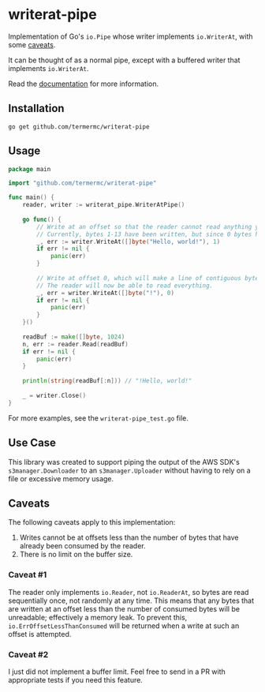 # writerat-pipe
Implementation of Go's `io.Pipe` whose writer implements `io.WriterAt`, with some [caveats](#caveats).

It can be thought of as a normal pipe, except with a buffered writer that implements `io.WriterAt`.

Read the [documentation](https://pkg.go.dev/github.com/termermc/writerat-pipe) for more information.

## Installation

```shell
go get github.com/termermc/writerat-pipe
```

## Usage

```go
package main

import "github.com/termermc/writerat-pipe"

func main() {
	reader, writer := writerat_pipe.WriterAtPipe()
	
	go func() {
		// Write at an offset so that the reader cannot read anything yet.
		// Currently, bytes 1-13 have been written, but since 0 bytes have been consumed, the reader cannot read anything.
		_, err := writer.WriteAt([]byte("Hello, world!"), 1)
		if err != nil {
			panic(err)
		}
		
		// Write at offset 0, which will make a line of contiguous bytes from 0-13 readable.
		// The reader will now be able to read everything.
		_, err = writer.WriteAt([]byte("!"), 0)
		if err != nil {
			panic(err)
		}
	}()
	
	readBuf := make([]byte, 1024)
	n, err := reader.Read(readBuf)
	if err != nil {
		panic(err)
	}
	
	println(string(readBuf[:n])) // "!Hello, world!"
	
	_ = writer.Close()
}
```

For more examples, see the `writerat-pipe_test.go` file.

## Use Case

This library was created to support piping the output of the AWS SDK's `s3manager.Downloader` to an `s3manager.Uploader` without having to rely on a file or excessive memory usage.

## Caveats

The following caveats apply to this implementation:

 1. Writes cannot be at offsets less than the number of bytes that have already been consumed by the reader.
 2. There is no limit on the buffer size.

### Caveat #1

The reader only implements `io.Reader`, not `io.ReaderAt`, so bytes are read sequentially once, not randomly at any time.
This means that any bytes that are written at an offset less than the number of consumed bytes will be unreadable; effectively a memory leak.
To prevent this, `io.ErrOffsetLessThanConsumed` will be returned when a write at such an offset is attempted.

### Caveat #2

I just did not implement a buffer limit. Feel free to send in a PR with appropriate tests if you need this feature.
